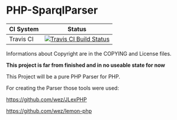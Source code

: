 # PHP-SparqlParser

| CI System      |                         Status                                                                                                  | 
| -------------- | ----------------------------------------------------------------------------------------------------------------                |
| Travis CI      | [![Travis CI Build Status](https://travis-ci.org/shinobu/PHP-SparqlParser.svg)](https://travis-ci.org/shinobu/PHP-SparqlParser) |

Informations about Copyright are in the COPYING and License files.

**This project is far from finished and in no useable state for now**

This Project will be a pure PHP Parser for PHP.

For creating the Parser those tools were used:

https://github.com/wez/JLexPHP

https://github.com/wez/lemon-php
